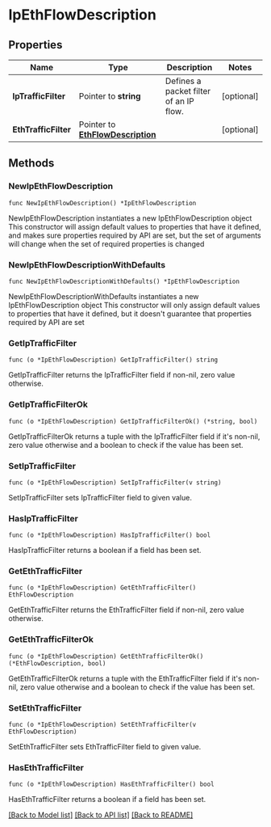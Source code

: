 # IpEthFlowDescription

## Properties

Name | Type | Description | Notes
------------ | ------------- | ------------- | -------------
**IpTrafficFilter** | Pointer to **string** | Defines a packet filter of an IP flow. | [optional] 
**EthTrafficFilter** | Pointer to [**EthFlowDescription**](EthFlowDescription.md) |  | [optional] 

## Methods

### NewIpEthFlowDescription

`func NewIpEthFlowDescription() *IpEthFlowDescription`

NewIpEthFlowDescription instantiates a new IpEthFlowDescription object
This constructor will assign default values to properties that have it defined,
and makes sure properties required by API are set, but the set of arguments
will change when the set of required properties is changed

### NewIpEthFlowDescriptionWithDefaults

`func NewIpEthFlowDescriptionWithDefaults() *IpEthFlowDescription`

NewIpEthFlowDescriptionWithDefaults instantiates a new IpEthFlowDescription object
This constructor will only assign default values to properties that have it defined,
but it doesn't guarantee that properties required by API are set

### GetIpTrafficFilter

`func (o *IpEthFlowDescription) GetIpTrafficFilter() string`

GetIpTrafficFilter returns the IpTrafficFilter field if non-nil, zero value otherwise.

### GetIpTrafficFilterOk

`func (o *IpEthFlowDescription) GetIpTrafficFilterOk() (*string, bool)`

GetIpTrafficFilterOk returns a tuple with the IpTrafficFilter field if it's non-nil, zero value otherwise
and a boolean to check if the value has been set.

### SetIpTrafficFilter

`func (o *IpEthFlowDescription) SetIpTrafficFilter(v string)`

SetIpTrafficFilter sets IpTrafficFilter field to given value.

### HasIpTrafficFilter

`func (o *IpEthFlowDescription) HasIpTrafficFilter() bool`

HasIpTrafficFilter returns a boolean if a field has been set.

### GetEthTrafficFilter

`func (o *IpEthFlowDescription) GetEthTrafficFilter() EthFlowDescription`

GetEthTrafficFilter returns the EthTrafficFilter field if non-nil, zero value otherwise.

### GetEthTrafficFilterOk

`func (o *IpEthFlowDescription) GetEthTrafficFilterOk() (*EthFlowDescription, bool)`

GetEthTrafficFilterOk returns a tuple with the EthTrafficFilter field if it's non-nil, zero value otherwise
and a boolean to check if the value has been set.

### SetEthTrafficFilter

`func (o *IpEthFlowDescription) SetEthTrafficFilter(v EthFlowDescription)`

SetEthTrafficFilter sets EthTrafficFilter field to given value.

### HasEthTrafficFilter

`func (o *IpEthFlowDescription) HasEthTrafficFilter() bool`

HasEthTrafficFilter returns a boolean if a field has been set.


[[Back to Model list]](../README.md#documentation-for-models) [[Back to API list]](../README.md#documentation-for-api-endpoints) [[Back to README]](../README.md)


